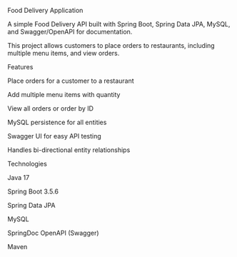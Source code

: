 Food Delivery Application

A simple Food Delivery API built with Spring Boot, Spring Data JPA, MySQL, and Swagger/OpenAPI for documentation.

This project allows customers to place orders to restaurants, including multiple menu items, and view orders.

Features

Place orders for a customer to a restaurant

Add multiple menu items with quantity

View all orders or order by ID

MySQL persistence for all entities

Swagger UI for easy API testing

Handles bi-directional entity relationships


Technologies

Java 17

Spring Boot 3.5.6

Spring Data JPA

MySQL

SpringDoc OpenAPI (Swagger)

Maven
